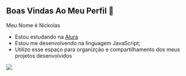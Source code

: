 ## Boas Vindas Ao Meu Perfil 💙

Meu Nome é Nickolas

- Estou estudando na [Alura](https://www.alura.com.br)
- Estou me desenvolvendo na linguagem JavaScript;
- Utilizo esse espaço para organizção e compartilhamento dos meus projetos desenvolvidos

![](https://tenor.com/pt-BR/view/lazy-cat-stairs-gif-13378074)

